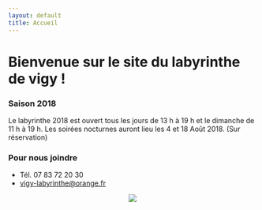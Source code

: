 ```yaml
---
layout: default
title: Accueil
---
```


<h1> Bienvenue sur le site du labyrinthe de vigy ! </h1>

### Saison 2018

Le labyrinthe 2018 est ouvert tous les jours de 13 h à 19 h et le dimanche de 11 h à 19 h.
Les soirées nocturnes auront lieu les 4 et 18 Août 2018.
(Sur réservation)



### Pour nous joindre
* Tél. 07 83 72 20 30
* vigy-labyrinthe@orange.fr

<center>
<img src="{{ site.baseurl }}public/img/oie.jpg">
</center>
